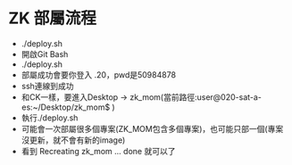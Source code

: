 # ZK 部屬流程

- ./deploy.sh
- 開啟Git Bash 
- ./deploy.sh
- 部屬成功會要你登入 .20，pwd是50984878
- ssh連線到成功
- 和CK一樣，要進入Desktop -> zk_mom(當前路徑:user@020-sat-a-es:~/Desktop/zk_mom$ )
- 執行./deploy.sh
- 可能會一次部屬很多個專案(ZK_MOM包含多個專案)，也可能只部一個(專案沒更新，就不會有新的image)
- 看到 Recreating zk_mom ... done 就可以了